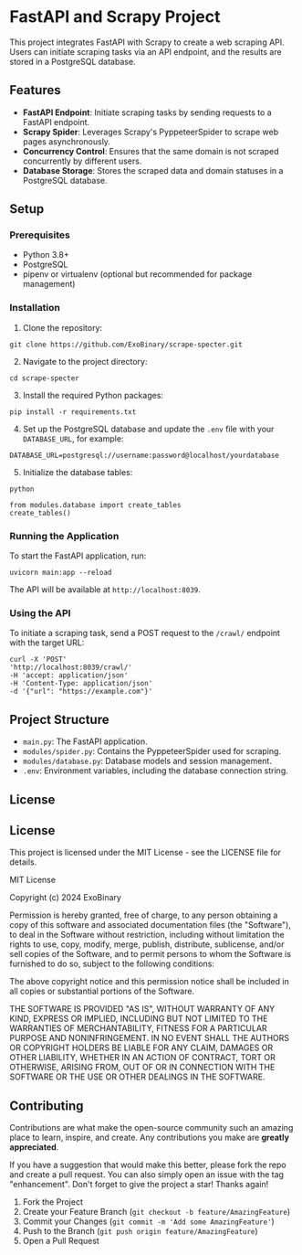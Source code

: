 # FastAPI and Scrapy Project

This project integrates FastAPI with Scrapy to create a web scraping API. Users can initiate scraping tasks via an API endpoint, and the results are stored in a PostgreSQL database.

## Features

- **FastAPI Endpoint**: Initiate scraping tasks by sending requests to a FastAPI endpoint.
- **Scrapy Spider**: Leverages Scrapy's PyppeteerSpider to scrape web pages asynchronously.
- **Concurrency Control**: Ensures that the same domain is not scraped concurrently by different users.
- **Database Storage**: Stores the scraped data and domain statuses in a PostgreSQL database.

## Setup

### Prerequisites

- Python 3.8+
- PostgreSQL
- pipenv or virtualenv (optional but recommended for package management)

### Installation

1. Clone the repository:

```
git clone https://github.com/ExoBinary/scrape-specter.git
```

2. Navigate to the project directory:

```
cd scrape-specter
```

3. Install the required Python packages:

```
pip install -r requirements.txt
```

4. Set up the PostgreSQL database and update the `.env` file with your `DATABASE_URL`, for example:

```
DATABASE_URL=postgresql://username:password@localhost/yourdatabase
```

5. Initialize the database tables:

```
python

from modules.database import create_tables
create_tables()
```

### Running the Application

To start the FastAPI application, run:

```
uvicorn main:app --reload
```

The API will be available at `http://localhost:8039`.

### Using the API

To initiate a scraping task, send a POST request to the `/crawl/` endpoint with the target URL:

```
curl -X 'POST'
'http://localhost:8039/crawl/'
-H 'accept: application/json'
-H 'Content-Type: application/json'
-d '{"url": "https://example.com"}'
```

## Project Structure

- `main.py`: The FastAPI application.
- `modules/spider.py`: Contains the PyppeteerSpider used for scraping.
- `modules/database.py`: Database models and session management.
- `.env`: Environment variables, including the database connection string.

## License

## License

This project is licensed under the MIT License - see the LICENSE file for details.

MIT License

Copyright (c) 2024 ExoBinary

Permission is hereby granted, free of charge, to any person obtaining a copy
of this software and associated documentation files (the "Software"), to deal
in the Software without restriction, including without limitation the rights
to use, copy, modify, merge, publish, distribute, sublicense, and/or sell
copies of the Software, and to permit persons to whom the Software is
furnished to do so, subject to the following conditions:

The above copyright notice and this permission notice shall be included in all
copies or substantial portions of the Software.

THE SOFTWARE IS PROVIDED "AS IS", WITHOUT WARRANTY OF ANY KIND, EXPRESS OR
IMPLIED, INCLUDING BUT NOT LIMITED TO THE WARRANTIES OF MERCHANTABILITY,
FITNESS FOR A PARTICULAR PURPOSE AND NONINFRINGEMENT. IN NO EVENT SHALL THE
AUTHORS OR COPYRIGHT HOLDERS BE LIABLE FOR ANY CLAIM, DAMAGES OR OTHER
LIABILITY, WHETHER IN AN ACTION OF CONTRACT, TORT OR OTHERWISE, ARISING FROM,
OUT OF OR IN CONNECTION WITH THE SOFTWARE OR THE USE OR OTHER DEALINGS IN THE
SOFTWARE.

## Contributing

Contributions are what make the open-source community such an amazing place to learn, inspire, and create. Any contributions you make are **greatly appreciated**.

If you have a suggestion that would make this better, please fork the repo and create a pull request. You can also simply open an issue with the tag "enhancement".
Don't forget to give the project a star! Thanks again!

1. Fork the Project
2. Create your Feature Branch (`git checkout -b feature/AmazingFeature`)
3. Commit your Changes (`git commit -m 'Add some AmazingFeature'`)
4. Push to the Branch (`git push origin feature/AmazingFeature`)
5. Open a Pull Request